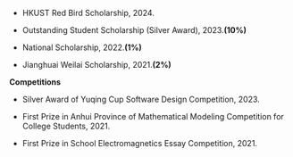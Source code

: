 

  


- HKUST Red Bird Scholarship, 2024.

- Outstanding Student Scholarship (Silver Award), 2023.**(10%)**

- National Scholarship, 2022.**(1%)**

- Jianghuai Weilai Scholarship, 2021.**(2%)**

**Competitions**

- Silver Award of Yuqing Cup Software Design Competition, 2023.

- First Prize in Anhui Province of Mathematical Modeling Competition for College Students, 2021.

- First Prize in School Electromagnetics Essay Competition, 2021.